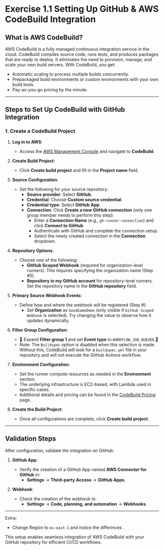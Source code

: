 # Exercise 1.1  Setting Up GitHub & AWS CodeBuild Integration

## **What is AWS CodeBuild?**

AWS CodeBuild is a fully managed continuous integration service in the cloud. CodeBuild compiles source code, runs tests, and produces packages that are ready to deploy. It eliminates the need to provision, manage, and scale your own build servers. With CodeBuild, you get:

- Automatic scaling to process multiple builds concurrently.
- Prepackaged build environments or custom environments with your own build tools.
- Pay-as-you-go pricing by the minute.

---

## **Steps to Set Up CodeBuild with GitHub Integration**

### **1. Create a CodeBuild Project**

1. **Log in to AWS**:
   - Access the [AWS Management Console](https://aws.amazon.com/console/) and navigate to **CodeBuild**.

2. **Create Build Project**:
   - Click **Create build project** and fill in the **Project name** field.

3. **Source Configuration**:
   - Set the following for your source repository:
     - **Source provider**: Select **GitHub**.
     - **Credential**: Choose **Custom source credential**.
     - **Credential type**: Select **GitHub App**.
     - **Connection**: Click **Create a new GitHub connection** (only one group member needs to perform this step):
       - Enter a **Connection Name** (e.g., `gh-runner-connection`) and click **Connect to GitHub**.
       - Authenticate with GitHub and complete the connection setup.
       - Select the newly created connection in the **Connection** dropdown.

4. **Repository Options**:
   - Choose one of the following:
     - **GitHub Scoped Webhook** (required for organization-level runners). This requires specifying the organization name (Step #5).
     - **Repository in my GitHub account** for repository-level runners. Set the repository name in the **GitHub repository** field.

5. **Primary Source Webhook Events**:
   - Define how and where the webhook will be registered (Step #):
     - Set **Organization** as `GoodGameDemo` (only visible if `GitHub Scoped Webhook` is selected). Try changing the value to observe how it updates dynamically.

6. **Filter Group Configuration**:
   - 🚨 Expand **Filter group 1** and set **Event type** to `WORKFLOW_JOB_QUEUED`.🚨
   - Note: The `Buildspec` option is disabled when this selection is made. Without this, CodeBuild will look for a `buildspec.yml` file in your repository and will not execute the GitHub Actions workflow.

7. **Environment Configuration**:
   - Set the runner compute resources as needed in the **Environment** section. 
   - The underlying infrastructure is EC2-based, with Lambda used in specific cases.
   - Additional details and pricing can be found in the [CodeBuild Pricing](https://aws.amazon.com/codebuild/pricing/) page.

8. **Create the Build Project**:
   - Once all configurations are complete, click **Create build project**.

---

## **Validation Steps**

After configuration, validate the integration on GitHub:

1. **GitHub App**:
   - Verify the creation of a GitHub App named **AWS Connector for GitHub** in:
     - **Settings** → **Third-party Access** → **GitHub Apps**.

2. **Webhook**:
   - Check the creation of the webhook in:
     - **Settings** → **Code, planning, and automation** → **Webhooks**.

---

Extra:
 - Change Region to `eu-east-1` and notice the differinces .

This setup enables seamless integration of AWS CodeBuild with your GitHub repository for efficient CI/CD workflows.
